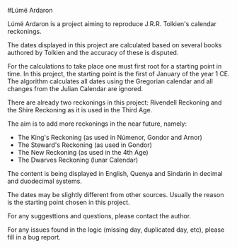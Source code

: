 #Lúmë Ardaron

Lúmë Ardaron is a project aiming to reproduce J.R.R. Tolkien's calendar reckonings.

The dates displayed in this project are calculated based on several books authored by Tolkien and the accuracy of these is disputed.

For the calculations to take place one must first root for a starting point in time. In this project, the starting point is the first of January of the year 1 CE. The algorithm calculates all dates using the Gregorian calendar and all changes from the Julian Calendar are ignored.

There are already two reckonings in this project: Rivendell Reckoning and the Shire Reckoning as it is used in the Third Age.

The aim is to add more reckonings in the near future, namely:

* The King's Reckoning (as used in Númenor, Gondor and Arnor)
* The Steward's Reckoning (as used in Gondor)
* The New Reckoning (as used in the 4th Age)
* The Dwarves Reckoning (lunar Calendar)

The content is being displayed in English, Quenya and Sindarin in decimal and duodecimal systems.

The dates may be slightly different from other sources. Usually the reason is the starting point chosen in this project.

For any suggesttions and questions, please contact the author.

For any issues found in the logic (missing day, duplicated day, etc), please fill in a bug report.